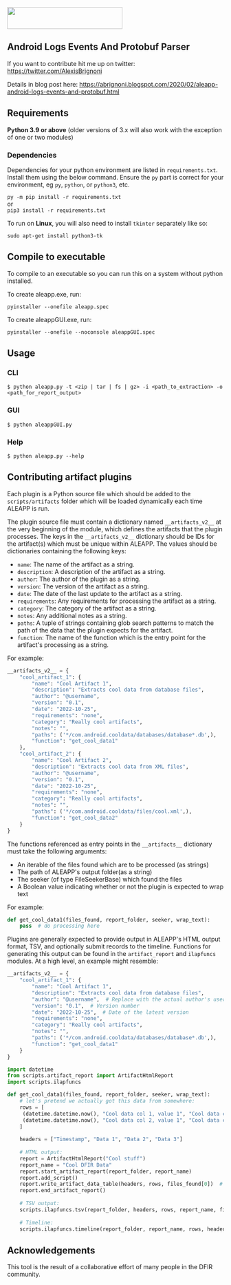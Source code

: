 <img src="https://github.com/abrignoni/ALEAPP/blob/main/assets/ALEAPP_logo.png" width="268" height="51">

## Android Logs Events And Protobuf Parser

If you want to contribute hit me up on twitter: https://twitter.com/AlexisBrignoni  

Details in blog post here: https://abrignoni.blogspot.com/2020/02/aleapp-android-logs-events-and-protobuf.html  

## Requirements

**Python 3.9 or above** (older versions of 3.x will also work with the exception of one or two modules)

### Dependencies

Dependencies for your python environment are listed in `requirements.txt`. Install them using the below command. Ensure 
the `py` part is correct for your environment, eg `py`, `python`, or `python3`, etc. 

`py -m pip install -r requirements.txt`  
or  
 `pip3 install -r requirements.txt`

To run on **Linux**, you will also need to install `tkinter` separately like so:

`sudo apt-get install python3-tk`

## Compile to executable

To compile to an executable so you can run this on a system without python installed.

To create aleapp.exe, run:

```
pyinstaller --onefile aleapp.spec
```

To create aleappGUI.exe, run:

```
pyinstaller --onefile --noconsole aleappGUI.spec
```

## Usage

### CLI

```
$ python aleapp.py -t <zip | tar | fs | gz> -i <path_to_extraction> -o <path_for_report_output>
```

### GUI

```
$ python aleappGUI.py 
```

### Help

```
$ python aleapp.py --help
```

## Contributing artifact plugins

Each plugin is a Python source file which should be added to the `scripts/artifacts` folder which will be loaded dynamically each time ALEAPP is run.

The plugin source file must contain a dictionary named `__artifacts_v2__` at the very beginning of the module, which defines the artifacts that the plugin processes. The keys in the `__artifacts_v2__` dictionary should be IDs for the artifact(s) which must be unique within ALEAPP. The values should be dictionaries containing the following keys:

- `name`: The name of the artifact as a string.
- `description`: A description of the artifact as a string.
- `author`: The author of the plugin as a string.
- `version`: The version of the artifact as a string.
- `date`: The date of the last update to the artifact as a string.
- `requirements`: Any requirements for processing the artifact as a string.
- `category`: The category of the artifact as a string.
- `notes`: Any additional notes as a string.
- `paths`: A tuple of strings containing glob search patterns to match the path of the data that the plugin expects for the artifact.
- `function`: The name of the function which is the entry point for the artifact's processing as a string.

For example:

```python
__artifacts_v2__ = {
    "cool_artifact_1": {
        "name": "Cool Artifact 1",
        "description": "Extracts cool data from database files",
        "author": "@username",
        "version": "0.1",
        "date": "2022-10-25",
        "requirements": "none",
        "category": "Really cool artifacts",
        "notes": "",
        "paths": ('*/com.android.cooldata/databases/database*.db',),
        "function": "get_cool_data1"
    },
    "cool_artifact_2": {
        "name": "Cool Artifact 2",
        "description": "Extracts cool data from XML files",
        "author": "@username",
        "version": "0.1",
        "date": "2022-10-25",
        "requirements": "none",
        "category": "Really cool artifacts",
        "notes": "",
        "paths": ('*/com.android.cooldata/files/cool.xml',),
        "function": "get_cool_data2"
    }
}
```

The functions referenced as entry points in the `__artifacts__` dictionary must take the following arguments:

* An iterable of the files found which are to be processed (as strings)
* The path of ALEAPP's output folder(as a string)
* The seeker (of type FileSeekerBase) which found the files
* A Boolean value indicating whether or not the plugin is expected to wrap text

For example:

```python
def get_cool_data1(files_found, report_folder, seeker, wrap_text):
    pass  # do processing here
```

Plugins are generally expected to provide output in ALEAPP's HTML output format, TSV, and optionally submit records to 
the timeline. Functions for generating this output can be found in the `artifact_report` and `ilapfuncs` modules. 
At a high level, an example might resemble:

```python
__artifacts_v2__ = {
    "cool_artifact_1": {
        "name": "Cool Artifact 1",
        "description": "Extracts cool data from database files",
        "author": "@username",  # Replace with the actual author's username or name
        "version": "0.1",  # Version number
        "date": "2022-10-25",  # Date of the latest version
        "requirements": "none",
        "category": "Really cool artifacts",
        "notes": "",
        "paths": ('*/com.android.cooldata/databases/database*.db',),
        "function": "get_cool_data1"
    }
}

import datetime
from scripts.artifact_report import ArtifactHtmlReport
import scripts.ilapfuncs

def get_cool_data1(files_found, report_folder, seeker, wrap_text):
    # let's pretend we actually got this data from somewhere:
    rows = [
     (datetime.datetime.now(), "Cool data col 1, value 1", "Cool data col 1, value 2", "Cool data col 1, value 3"),
     (datetime.datetime.now(), "Cool data col 2, value 1", "Cool data col 2, value 2", "Cool data col 2, value 3"),
    ]
    
    headers = ["Timestamp", "Data 1", "Data 2", "Data 3"]
    
    # HTML output:
    report = ArtifactHtmlReport("Cool stuff")
    report_name = "Cool DFIR Data"
    report.start_artifact_report(report_folder, report_name)
    report.add_script()
    report.write_artifact_data_table(headers, rows, files_found[0])  # assuming only the first file was processed
    report.end_artifact_report()
    
    # TSV output:
    scripts.ilapfuncs.tsv(report_folder, headers, rows, report_name, files_found[0])  # assuming first file only
    
    # Timeline:
    scripts.ilapfuncs.timeline(report_folder, report_name, rows, headers)

```

## Acknowledgements

This tool is the result of a collaborative effort of many people in the DFIR community.
